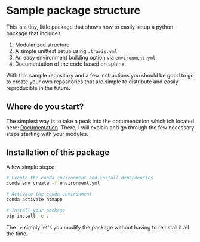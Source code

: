 # Sample package structure

This is a tiny, little package that shows how to easily setup a python 
package that includes

1. Modularized structure
2. A simple unittest setup using `.travis.yml`
3. An easy environment building option via `environment.yml`
4. Documentation of the code based on sphinx.

With this sample repository and a few instructions you should be good to go 
to create your own repositories that are simple to distribute and easily 
reproducible in the future.

## Where do you start?

The simplest way is to take a peak into the documentation which ich located 
here: [Documentation](https://how-to-make-a-python-package.readthedocs.io/en/latest/). There, I will explain and go through the few necessary 
steps starting with your modules.


## Installation of this package

A few simple steps:

```bash
# Create the conda environment and install dependencies
conda env create -f environment.yml

# Activate the conda environment
conda activate htmapp

# Install your package
pip install -e .
```

The `-e` simply let's you modify the package without having to reinstall it 
all the time.


